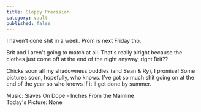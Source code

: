 ```yaml
---
title: Sloppy Precision
category: vault
published: false
---
```


I haven't done shit in a week. Prom is next Friday tho.

Brit and I aren't going to match at all. That's really alright because the
clothes just come off at the end of the night anyway, right Brit??

Chicks soon all my shadowness buddies (and Sean & Ry), I promise! Some
pictures soon, hopefully, who knows. I've got so much shit going on at the end
of the year so who knows if it'll get done by summer.

Music: Slaves On Dope - Inches From the Mainline  
Today's Picture: None
